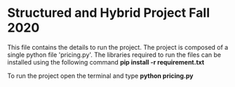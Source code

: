# Structured and Hybrid Project Fall 2020

This file contains the details to run the project. The project is composed of a single python file 'pricing.py'. The libraries required to run the files can be installed using the following command **pip install -r requirement.txt**

To run the project open the terminal and type **python pricing.py**



